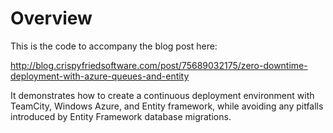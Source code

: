 # Overview #

This is the code to accompany the blog post here:

http://blog.crispyfriedsoftware.com/post/75689032175/zero-downtime-deployment-with-azure-queues-and-entity

It demonstrates how to create a continuous deployment environment with TeamCity, Windows Azure, and Entity framework, while avoiding any pitfalls introduced by Entity Framework database migrations.

